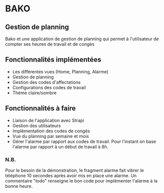# BAKO
## Gestion de planning

Bako et une application de gestion de planning qui permet à l'utilisateur de compter ses heures de travail et de congès


## Fonctionnalités implémentées
- Les différentes vues (Home, Planning, Alarme)
- Gestion de planning
- Gestion des codes d'affectations
- Configurations des codes de travail
- Thème claire/sombre


## Fonctionnalités à faire
- Liaison de l'application avec Strapi
- Gestion des utilisateurs
- Implémentation des codes de congès
- Vue du planning par semaine et mois
- Gérer l'alarme par rapport aux codes de travail. Pour l'instant on base l'alarme par rapport à un début de travail à 8h.

### N.B.
Pour le besoin de la démonstration, le fragment alarme fait vibrer le téléphone 10 secondes après avoir mis en place une alarme. Un commentaire "todo" renseigne le bon code pour implémenter
l'alarme à la bonne heure.
